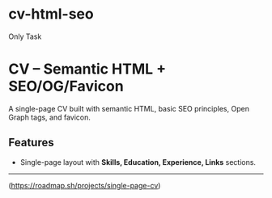 # cv-html-seo
Only Task

# CV – Semantic HTML + SEO/OG/Favicon

A single-page CV built with semantic HTML, basic SEO principles, Open Graph tags, and favicon.  


##  Features
- Single-page layout with **Skills, Education, Experience, Links** sections.

---

(https://roadmap.sh/projects/single-page-cv)
